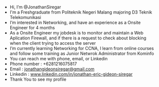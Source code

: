 - Hi, I’m @JonathanSiregar
- I'm a Freshgraduate from Politeknik Negeri Malang majoring D3 Teknik Telekomunikasi
- I’m interested in Networking, and have an experience as a Onsite Engineer for 4 months
- As a Onsite Engineer my jobdesk is to monitor and maintain a Web Aplication Firewall, and if there is a request to check about blocking when the client trying to access the server
- I’m currently learning Networking for CCNA, I learn from online courses and follow some training as Junior Netwrok Administrator from Kominfo
- You can reach me with phone, email, or Linkedin
- Phone number : +6281216075817
- Email : jonathangideonsiregar@gmail.com
- Linkedin : www.linkedin.com/in/jonathan-eric-gideon-siregar
- Thank You to see my profile

<!---
JonathanSiregar/JonathanSiregar is a ✨ special ✨ repository because its `README.md` (this file) appears on your GitHub profile.
You can click the Preview link to take a look at your changes.
--->
